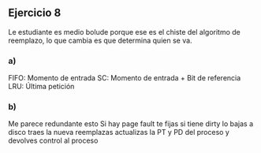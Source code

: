 ## Ejercicio 8

Le estudiante es medio bolude porque ese es el chiste del algoritmo de reemplazo, lo que cambia es que determina quien se va. 

### a)
FIFO: Momento de entrada
SC:   Momento de entrada + Bit de referencia
LRU:  Última petición

### b)

Me parece redundante esto
Si hay page fault te fijas si tiene dirty lo bajas a disco traes la nueva reemplazas actualizas la PT y PD del proceso y devolves control al proceso
